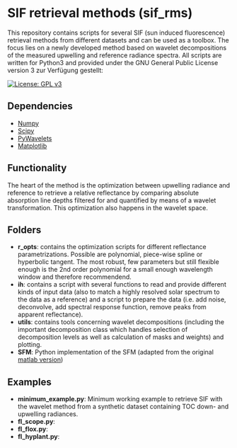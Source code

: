 # SIF retrieval methods (sif_rms)
This repository contains scripts for several SIF (sun induced fluorescence) retrieval methods from different datasets and can be used as a toolbox. 
The focus lies on a newly developed method based on wavelet decompositions of the measured upwelling and reference radiance spectra. 
All scripts are written for Python3 and provided under the GNU General Public License version 3 zur Verfügung gestellt:  

[![License: GPL v3](https://img.shields.io/badge/License-GPLv3-blue.svg)](https://www.gnu.org/licenses/gpl-3.0)

Dependencies
------------------------

- [Numpy](https://numpy.org/) 
- [Scipy](https://scipy.org/)
- [PyWavelets](https://pywavelets.readthedocs.io/en/latest/index.html)
- [Matplotlib](https://matplotlib.org/) 


Functionality
------------------------

The heart of the method is the optimization between upwelling radiance and reference to retrieve a relative reflectance by comparing absolute absorption line depths filtered for and quantified by means of a wavelet transformation. This optimization also happens in the wavelet space. 



Folders
-------------------
* **r_opts**: contains the optimization scripts for different reflectance parametrizations. Possible are polynomial, piece-wise spline or hyperbolic tangent. The most robust, few parameters but still flexible enough is the 2nd order polynomial for a small enough wavelength window and therefore recommendend. 
* **ih**: contains a script with several functions to read and provide different kinds of input data (also to match a highly resolved solar spectrum to the data as a reference) and a script to prepare the data (i.e. add noise, deconvolve, add spectral response function, remove peaks from apparent reflectance). 
* **utils**: contains tools concerning wavelet decompositions (including the important decomposition class which handles selection of decomposition levels as well as calculation of masks and weights) and plotting.
* **SFM**: Python implementation of the SFM (adapted from the original [matlab version](https://gitlab.com/ltda/flox-specfit))

Examples
---------
* **minimum_example.py**: Minimum working example to retrieve SIF with the wavelet method from a synthetic dataset containing TOC down- and upwelling radiances.
* **fl_scope.py**:
* **fl_flox.py**:
* **fl_hyplant.py**: 
